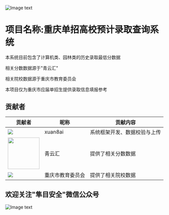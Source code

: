 ![Image text](https://count.getloli.com/@xiaotao?name=xiaotao&theme=moebooru-h&padding=7&offset=0&align=center&scale=1&pixelated=1&darkmode=auto)

项目名称:重庆单招高校预计录取查询系统<br>
==========

本系统目前包含了计算机类、园林类的历史录取最低分数据

相关分数数据源于"青云汇"

相关院校数据源于重庆市教育委员会

本项目仅为重庆市应届单招生提供录取信息填报参考

## 贡献者

贡献者  | 昵称  | 贡献内容
 ---- | ----- | ------  
<img src="https://q.qlogo.cn/g?b=qq&s=100&nk=2594709540" />| xuan8ai | 系统框架开发、数据校验与上传
<img src="https://zhengxin-pub.cdn.bcebos.com/financepic/a4a6801ad5c7baa0601d4921245159be_fullsize.jpg" height="100" width="100" />| 青云汇  | 提供了相关分数数据
<img src="https://ts1.tc.mm.bing.net/th/id/R-C.b1616ab01e35b4baffb9f89ccf7d94f8?rik=cwsbuoIWsfNO9w&riu=http%3a%2f%2f17681101.s21i.faiusr.com%2f2%2fABUIABACGAAglKTXiAYotfbC6AYw-ww4-ww!400x400.jpg&ehk=4YGDlRVqVP3icupOfJg394uURNLTmX8b47ENC0GddeQ%3d&risl=&pid=ImgRaw&r=0" />| 重庆市教育委员会 | 提供了相关院校数据

欢迎关注"隼目安全"微信公众号
-----
![Image text](https://xuan8ai.github.io/xuanbai/qrcode1718724077637.jpg)